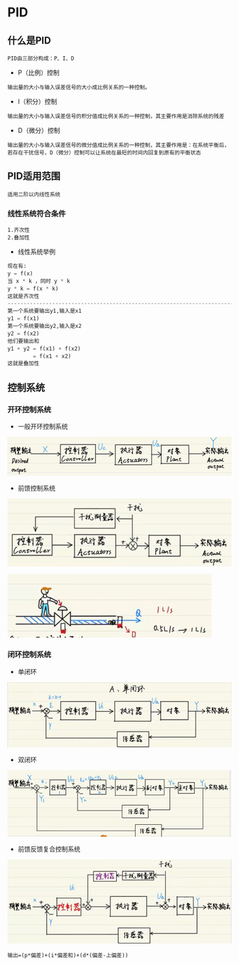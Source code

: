 # PID

## 什么是PID

```
PID由三部分构成：P、I、D
```

+ P（比例）控制

```
输出量的大小与输入误差信号的大小成比例关系的一种控制。
```

+ I（积分）控制

```
输出量的大小与输入误差信号的积分值成比例关系的一种控制，其主要作用是消除系统的残差
```

+ D（微分）控制

```
输出量的大小与输入误差信号的微分值成比例关系的一种控制，其主要作用是：在系统平衡后，若存在干扰信号，D（微分）控制可以让系统在最短的时间内回复到原有的平衡状态
```

## PID适用范围

```
适用二阶以内线性系统
```

### 线性系统符合条件

```
1.齐次性
2.叠加性
```

+ 线性系统举例

```py
现在有:
y = f(x)
当 x * k ，同时 y * k
y * k = f(x * k)
这就是齐次性
--------------------------------------------------------------------------------------
第一个系统要输出y1,输入是x1
y1 = f(x1)
第一个系统要输出y2,输入是x2
y2 = f(x2)
他们要输出和
y1 + y2 = f(x1) + f(x2)
        = f(x1 + x2)
这就是叠加性
```

## 控制系统

### 开环控制系统

+ 一般开环控制系统

![image-20220614190055664](picture/image-20220614190055664.png)

+ 前馈控制系统

![image-20220614190714449](picture/image-20220614190714449.png)

![image-20220614190950312](picture/image-20220614190950312.png)

### 闭环控制系统

+ 单闭环

![image-20220614191418422](picture/image-20220614191418422.png)

+ 双闭环

![image-20220614192133002](picture/image-20220614192133002.png)

+ 前馈反馈复合控制系统

![image-20220614192906030](picture/image-20220614192906030.png)



```
输出=(p*偏差)+(i*偏差和)+(d*(偏差-上偏差))
```





